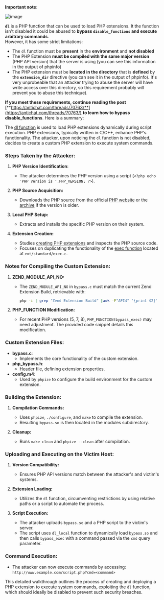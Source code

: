 


**Important note:**

![image](https://user-images.githubusercontent.com/84577967/174675487-a4c4ca06-194f-4725-85af-231a2f35d56c.png)

**`dl`** is a PHP function that can be used to load PHP extensions. It the function isn't disabled it could be abused to **bypass `disable_functions` and execute arbitrary commands**.\
However, it has some strict limitations:

* The `dl` function must be **present** in the **environment** and **not disabled**
* The PHP Extension **must be compiled with the same major version** (PHP API version) that the server is using (you can see this information in the output of phpinfo)
* The PHP extension must be **located in the directory** that is **defined** by the **`extension_dir`** directive (you can see it in the output of phpinfo). It's very unprobeable that an attacker trying to abuse the server will have write access over this directory, so this requirement probably will prevent you to abuse this technique).

**If you meet these requirements, continue reading the post** [**https://antichat.com/threads/70763/**](https://antichat.com/threads/70763/) **to learn how to bypass disable\_functions**. Here is a summary:

The [dl function](http://www.php.net/manual/en/function.dl.php) is used to load PHP extensions dynamically during script execution. PHP extensions, typically written in C/C++, enhance PHP's functionality. The attacker, upon noticing the `dl` function is not disabled, decides to create a custom PHP extension to execute system commands.

### Steps Taken by the Attacker:

1. **PHP Version Identification:**
   - The attacker determines the PHP version using a script (`<?php echo 'PHP Version is '.PHP_VERSION; ?>`).

2. **PHP Source Acquisition:**
   - Downloads the PHP source from the official [PHP website](http://www.php.net/downloads.php) or the [archive](http://museum.php.net) if the version is older.

3. **Local PHP Setup:**
   - Extracts and installs the specific PHP version on their system.

4. **Extension Creation:**
   - Studies [creating PHP extensions](http://www.php.net/manual/en/zend.creating.php) and inspects the PHP source code.
   - Focuses on duplicating the functionality of the [exec function](http://www.php.net/manual/en/function.exec.php) located at `ext/standard/exec.c`.

### Notes for Compiling the Custom Extension:

1. **ZEND_MODULE_API_NO:**
   - The `ZEND_MODULE_API_NO` in `bypass.c` must match the current Zend Extension Build, retrievable with:
     ```bash
     php -i | grep "Zend Extension Build" |awk -F"API4" '{print $2}' | awk -F"," '{print $1}'
     ```

2. **PHP_FUNCTION Modification:**
   - For recent PHP versions (5, 7, 8), `PHP_FUNCTION(bypass_exec)` may need adjustment. The provided code snippet details this modification.

### Custom Extension Files:

- **bypass.c**:
  - Implements the core functionality of the custom extension.
- **php_bypass.h**:
  - Header file, defining extension properties.
- **config.m4**:
  - Used by `phpize` to configure the build environment for the custom extension.

### Building the Extension:

1. **Compilation Commands:**
   - Uses `phpize`, `./configure`, and `make` to compile the extension.
   - Resulting `bypass.so` is then located in the modules subdirectory.

2. **Cleanup:**
   - Runs `make clean` and `phpize --clean` after compilation.

### Uploading and Executing on the Victim Host:

1. **Version Compatibility:**
   - Ensures PHP API versions match between the attacker's and victim's systems.

2. **Extension Loading:**
   - Utilizes the `dl` function, circumventing restrictions by using relative paths or a script to automate the process.

3. **Script Execution:**
   - The attacker uploads `bypass.so` and a PHP script to the victim's server.
   - The script uses `dl_local` function to dynamically load `bypass.so` and then calls `bypass_exec` with a command passed via the `cmd` query parameter.

### Command Execution:

- The attacker can now execute commands by accessing: `http://www.example.com/script.php?cmd=<command>`


This detailed walkthrough outlines the process of creating and deploying a PHP extension to execute system commands, exploiting the `dl` function, which should ideally be disabled to prevent such security breaches.




